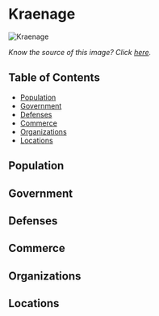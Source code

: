 # Kraenage <!-- omit in toc -->

![Kraenage]()

*Know the source of this image? Click [here](https://airtable.com/shr3qtfCwGUUMYQqI).*

## Table of Contents <!-- omit in toc -->

- [Population](#Population)
- [Government](#Government)
- [Defenses](#Defenses)
- [Commerce](#Commerce)
- [Organizations](#Organizations)
- [Locations](#Locations)

## Population

## Government

## Defenses

## Commerce

## Organizations

## Locations
